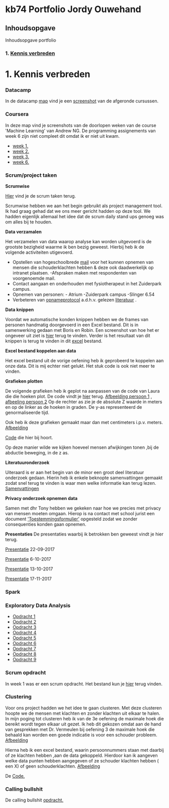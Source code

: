 # kb74 Portfolio Jordy Ouwehand

## Inhoudsopgave

Inhoudsopgave portfolio


### 1. [Kennis verbreden](#Kennis_verbreden)


# 1. Kennis verbreden <a name="Kennis_verbreden"></a>

### Datacamp
In de datacamp [map](https://github.com/jordyo/portfolio/tree/master/Datacamp) vind je een [screenshot](https://raw.githubusercontent.com/jordyo/portfolio/master/Datacamp/Datacamp.PNG) van de afgeronde cursussen.

### Coursera <a name="Coursera"></a>

In deze map vind je screenshots van de doorlopen weken van de course 'Machine Learning' van Andrew NG.
De programming assignements van week 6 zijn niet compleet dit omdat ik er niet uit kwam.

- [week 1.](https://raw.githubusercontent.com/jordyo/portfolio/master/Coursera/Week1.PNG)
- [week 2.](https://raw.githubusercontent.com/jordyo/portfolio/master/Coursera/week2.PNG)
- [week 3.](https://raw.githubusercontent.com/jordyo/portfolio/master/Coursera/week%203.PNG)
- [week 6.](https://raw.githubusercontent.com/jordyo/portfolio/master/Coursera/week6.PNG)

### Scrum/project taken

**Scrumwise**

[Hier](https://github.com/jordyo/portfolio/blob/master/Scrum%20project%20taken/Scrum.md) vind je de scrum taken terug.

Scrumwise hebben we aan het begin gebruikt als project management tool. Ik had graag gehad dat we ons meer gericht hadden op deze tool.
We hadden eigenlijk allemaal het idee dat de scrum daily stand ups genoeg was om alles bij te houden.


**Data verzamalen** 

Het verzamelen van data waarop analyse kan worden uitgevoerd is de grootste bezigheid waarme ik ben bezig geweest.
Hierbij heb ik de volgende activiteiten utigevoerd.
- Opstellen van hogeschoolbrede [mail](https://github.com/jordyo/portfolio/blob/master/Scrum%20project%20taken/Mail%20voorbeeld%20schouderproblemen.pdf) voor het kunnen opnemen van mensen die schouderklachten hebben & deze ook daadwerkelijk op intranet plaatsen.
-Afspraken maken met respondenten van voorgenoemde mail.
- Contact aangaan en onderhouden met fysiotherapeut in het Zuiderpark campus.
- Opnemen van personen:
          - Atrium
           -Zuiderpark campus
           -Slinger 6.54
- Verbeteren van [opnameprotocol](https://github.com/jordyo/portfolio/blob/master/Scrum%20project%20taken/Protocol%20voor%20project%20Pepper.docx.pdf) a.d.h.v. gelezen [literatuur](https://github.com/jordyo/portfolio/blob/master/Scrum%20project%20taken/Evaluation%20of%20Kinect%20Skeletal%20Tracking%20in%20a%20Virtual%20%250D%250AReality%20Rehabilitation%20System%20for%20Upper%20Limb%20%250D%250AHemiparesis.pdf) .

**Data knippen**

Voordat we automatische konden knippen hebben we de frames van personen handmatig doorgevoerd in een Excel bestand. Dit is in samenwerking gedaan met Boris en Robin. Een screenshot van hoe het er ongeveer uit ziet is [hier](https://raw.githubusercontent.com/jordyo/portfolio/master/Scrum%20project%20taken/Handmatig%20knippen.PNG) terug te vinden.
Verder is het resultaat van dit knippen is terug te vinden in dit [excel](https://github.com/jordyo/portfolio/blob/master/Scrum%20project%20taken/ValidData.xlsx) bestand.

**Excel bestand koppelen aan data**

Het excel bestand uit de vorige oefening heb ik geprobeerd te koppelen aan onze data. Dit is mij echter niet gelukt. Het stuk code is ook niet meer te vinden.

**Grafieken plotten**

De volgende grafieken heb ik geplot na aanpassen van de code van Laura die die hoeken plot. De code vindt je [hier](https://github.com/jordyo/portfolio/blob/master/Scrum%20project%20taken/Code%20bij%20z%20as) terug.
[Afbeelding persoon 1](https://raw.githubusercontent.com/jordyo/portfolio/master/Scrum%20project%20taken/hoeken%2Bbeweging%20naar%20vorenHoekenZ1_ex1%20SchouderRotatie.png) , [afbeeling persoon 2](https://raw.githubusercontent.com/jordyo/portfolio/master/Scrum%20project%20taken/hoeken%2Bbeweging%20naar%20vorenHoekenZ2_ex1%20SchouderRotatie.png)
Op de rechter as zie je de absolute Z waarde in meters en op de linker as de hoeken in graden. De y-as representeerd de genormaliseerde tijd.

Ook heb ik deze grafieken gemaakt maar dan met centimeters i.p.v. meters. 
[Afbeelding](https://raw.githubusercontent.com/jordyo/portfolio/master/Scrum%20project%20taken/Z%20as%20centimeter.PNG) 

[Code](https://github.com/jordyo/portfolio/blob/master/Scrum%20project%20taken/Code%20bij%20z%20as) die hier bij hoort.

Op deze manier wilde we kijken hoeveel mensen afwijkingen tonen ,bij de abductie beweging, in de z as.

**Literatuuronderzoek**

Uiteraard is er aan het begin van de minor een groot deel literatuur onderzoek gedaan. Hierin heb ik enkele beknopte samenvattingen gemaakt zodat snel terug te vinden is waar men welke informatie kan terug lezen. [Samenvattingen](https://github.com/jordyo/portfolio/blob/master/Scrum%20project%20taken/samenvattingen.pdf)

**Privacy onderzoek opnemen data**

Samen met dhr Tony hebben we gekeken naar hoe we precies met privacy van mensen moeten omgaan. Hierop is na contact met school jurist een document ['Toestemmingsformulier'](https://github.com/jordyo/portfolio/blob/master/Scrum%20project%20taken/Toestemmingsformulier.pdf)  opgesteld zodat we zonder consequenties konden gaan opnemen. 

**Presentaties**
De presentaties waarbij ik betrokken ben geweest vindt je hier terug.

[Presentatie](https://github.com/jordyo/portfolio/blob/master/Presentaties/Extern%20P2%2022%20sept%20.pdf)        22-09-2017

[Presentatie](https://github.com/jordyo/portfolio/blob/master/Presentaties/Externe%20presentatie%206%20Okt.pdf)         6-10-2017

[Presentatie](https://github.com/jordyo/portfolio/blob/master/Presentaties/Interne%20presentatie%2013%20Okt.pdf)        13-10-2017       

[Presentatie](https://github.com/jordyo/portfolio/blob/master/Presentaties/Intern%20P5%2017%20nov.pdf)        17-11-2017

### Spark


### Exploratory Data Analysis

- [Opdracht 1](https://github.com/jordyo/portfolio/blob/master/Exploratory%20Data%20Analysis/1%2BChecking%2BData%2BEdges.ipynb)
- [Opdracht 2](https://github.com/jordyo/portfolio/blob/master/Exploratory%20Data%20Analysis/2%2BIdentifying%2Bvariables.ipynb)
- [Opdracht 3](https://github.com/jordyo/portfolio/blob/master/Exploratory%20Data%20Analysis/3%2BUnivariate%2BAnalysis.ipynb)
- [Opdracht 4](https://github.com/jordyo/portfolio/blob/master/Exploratory%20Data%20Analysis/4%2BBivariate%2BAnalysis.ipynb)
- [Opdracht 5](https://github.com/jordyo/portfolio/blob/master/Exploratory%20Data%20Analysis/5%2BMissing%2BValues.ipynb)
- [Opdracht 6](https://github.com/jordyo/portfolio/blob/master/Exploratory%20Data%20Analysis/6%2BOutliers.ipynb)
- [Opdracht 7](https://github.com/jordyo/portfolio/blob/master/Exploratory%20Data%20Analysis/7%2BData%2BTransformation.ipynb)
- [Opdracht 8](https://github.com/jordyo/portfolio/blob/master/Exploratory%20Data%20Analysis/8%2BCreating%2BVariables.ipynb)
- [Opdracht 9](https://github.com/jordyo/portfolio/blob/master/Exploratory%20Data%20Analysis/9%2BEvaluate.ipynb)

### Scrum opdracht 

In week 1 was er een scrum opdracht. Het bestand kun je [hier](https://github.com/jordyo/portfolio/blob/master/Overige/Portfolio%20kb74.pdf) terug vinden.

### Clustering

Voor ons project hadden we het idee te gaan clusteren. Met deze clusteren hoopte we de mensen met klachten en zonder klachten uit elkaar te halen. In mijn poging tot clusteren heb ik van de 3e oefening de maximale hoek die bereikt wordt tegen elkaar uit gezet. Ik heb dit gekozen omdat aan de hand van gesprekken met Dr. Vermeulen bij oefening 3 de maximale hoek die behaald kan worden een goede indicatie is voor een schouder probleem. [Afbeelding](https://github.com/jordyo/portfolio/blob/master/Scrum%20project%20taken/Clustering%20poging%201.png)

Hierna heb ik een excel bestand, waarin persoonnummers staan met daarbij of ze klachten hebben ,aan de data gekoppeld. Hierdoor kan ik aangeven welke data punten hebben aangegeven of ze schouder klachten hebben ( een X) of geen schouderklachten. [Afbeelding](https://raw.githubusercontent.com/jordyo/portfolio/master/Scrum%20project%20taken/ClusterJordy.png)

De [Code.](https://github.com/jordyo/portfolio/blob/master/Scrum%20project%20taken/cluster%2Bmax%2Bhoek%2Bexc%2B3.ipynb)


### Calling bullshit

De calling bullshit [opdracht.](https://github.com/jordyo/portfolio/blob/master/Overige/bullshit.pdf)


